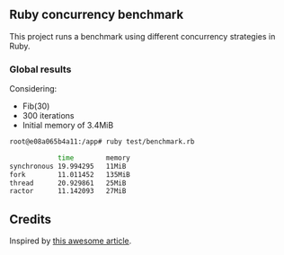 ## Ruby concurrency benchmark

This project runs a benchmark using different concurrency strategies in Ruby.

### Global results

Considering:

- Fib(30)
- 300 iterations
- Initial memory of 3.4MiB

```bash
root@e08a065b4a11:/app# ruby test/benchmark.rb

            time        memory
synchronous 19.994295   11MiB
fork        11.011452   135MiB
thread      20.929861   25MiB
ractor      11.142093   27MiB
```

## Credits

Inspired by [this awesome article](https://www.toptal.com/ruby/ruby-concurrency-and-parallelism-a-practical-primer).
